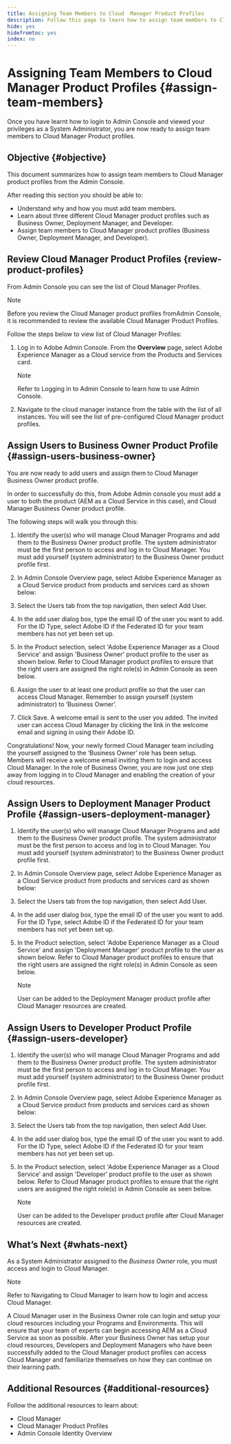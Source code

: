 ```yaml
---
title: Assigning Team Members to Cloud  Manager Product Profiles 
description: Follow this page to learn how to assign team members to Cloud  Manager Product profiles.
hide: yes
hidefromtoc: yes
index: no
---
```


# Assigning Team Members to Cloud  Manager Product Profiles {#assign-team-members}

Once you have learnt how to login to Admin Console and viewed your privileges as a System  Administrator, you are now ready to assign team members to Cloud Manager Product profiles.

## Objective {#objective}

This document summarizes how to assign team members to Cloud Manager product profiles from the Admin Console. 

After reading this section you should be able to:

* Understand why and how you must add team members.
* Learn about three different Cloud Manager product profiles such as Business Owner, Deployment Manager, and Developer.
* Assign team members to Cloud Manager product profiles (Business Owner, Deployment Manager, and Developer).


## Review Cloud Manager Product Profiles {review-product-profiles}

From Admin Console you can see the list of Cloud Manager Profiles. 

>[!NOTE]
>Before you review the Cloud Manager product profiles fromAdmin Console, it is recommended to review the available Cloud Manager Product Profiles.

Follow the steps below to view list of Cloud Manager Profiles:

1. Log in to Adobe Admin Console. From the **Overview** page, select Adobe Experience Manager as a Cloud service from the Products and Services card.

   >[!NOTE]
   >Refer to Logging in to Admin Console to learn how to use Admin Console.


1. Navigate to the cloud manager instance from the table with the list of all instances. You will see the list of pre-configured Cloud Manager product profiles.


## Assign Users to Business Owner Product Profile {#assign-users-business-owner}

You are now ready to add users and assign them to Cloud Manager Business Owner product profile.

In order to successfully do this, from Adobe Admin console you must add a user to both the product (AEM as a Cloud Service in this case), and Cloud Manager Business Owner product profile. 

The following steps will walk you through this:

1. Identify the user(s) who will manage Cloud Manager Programs and add them to the Business Owner product profile. The system administrator must be the first person to access and log in to Cloud Manager. You must add yourself (system administrator) to the Business Owner product profile first. 

1. In Admin Console Overview page, select Adobe Experience Manager as a Cloud Service product from products and services card as shown below:

1. Select the Users tab from the top navigation, then select Add User.

1. In the add user dialog box, type the email ID of the user you want to add. For the ID Type, select Adobe ID if the Federated ID for your team members has not yet been set up.

1. In the Product selection, select 'Adobe Experience Manager as a Cloud Service' and assign 'Business Owner' product profile to the user as shown below. Refer to Cloud Manager product profiles to ensure that the right users are assigned the right role(s) in Admin Console as seen below.

1. Assign the user to at least one product profile so that the user can access Cloud Manager. Remember to assign yourself (system administrator) to ‘Business Owner’.

1. Click Save. A welcome email is sent to the user you added. The invited user can access Cloud Manager by clicking the link in the welcome email and signing in using their Adobe ID.

Congratulations! Now, your newly formed Cloud Manager team including the yourself assigned to the ‘Business Owner’ role has been setup. Members will receive a welcome email inviting them to login and access Cloud Manager. In the role of Business Owner, you are now just one step away from logging in to Cloud Manager and enabling the creation of your cloud resources.

## Assign Users to Deployment Manager Product Profile {#assign-users-deployment-manager}

1. Identify the user(s) who will manage Cloud Manager Programs and add them to the Business Owner product profile. The system administrator must be the first person to access and log in to Cloud Manager. You must add yourself (system administrator) to the Business Owner product profile first. 

1. In Admin Console Overview page, select Adobe Experience Manager as a Cloud Service product from products and services card as shown below:

1. Select the Users tab from the top navigation, then select Add User.

1. In the add user dialog box, type the email ID of the user you want to add. For the ID Type, select Adobe ID if the Federated ID for your team members has not yet been set up.

1. In the Product selection, select 'Adobe Experience Manager as a Cloud Service' and assign 'Deployment Manager' product profile to the user as shown below. Refer to Cloud Manager product profiles to ensure that the right users are assigned the right role(s) in Admin Console as seen below.

   >[!NOTE]
   >User can be added to the Deployment Manager product profile after Cloud Manager resources are created.

## Assign Users to Developer Product Profile {#assign-users-developer}

1. Identify the user(s) who will manage Cloud Manager Programs and add them to the Business Owner product profile. The system administrator must be the first person to access and log in to Cloud Manager. You must add yourself (system administrator) to the Business Owner product profile first. 

1. In Admin Console Overview page, select Adobe Experience Manager as a Cloud Service product from products and services card as shown below:

1. Select the Users tab from the top navigation, then select Add User.

1. In the add user dialog box, type the email ID of the user you want to add. For the ID Type, select Adobe ID if the Federated ID for your team members has not yet been set up.

1. In the Product selection, select 'Adobe Experience Manager as a Cloud Service' and assign 'Developer' product profile to the user as shown below. Refer to Cloud Manager product profiles to ensure that the right users are assigned the right role(s) in Admin Console as seen below.

   >[!NOTE]
   >User can be added to the Developer product profile after Cloud Manager resources are created.

## What’s Next {#whats-next}

As a System Administrator assigned to the *Business Owner* role, you must access and login to Cloud Manager.
>[!NOTE]
>Refer to Navigating to Cloud Manager to learn how to login and access Cloud Manager.

A Cloud Manager user in the Business Owner role can login and setup your cloud resources including your Programs and Environments. This will ensure that your team of experts can begin accessing AEM as a Cloud Service as soon as possible.
After your Business Owner has setup your cloud resources, Developers and Deployment Managers who have been successfully added to the Cloud Manager product profiles can access Cloud Manager and familiarize themselves on how they can continue on their learning path.

## Additional Resources {#additional-resources}

Follow the additional resources to learn about:

* Cloud Manager
* Cloud Manager Product Profiles
* Admin Console Identity Overview 
